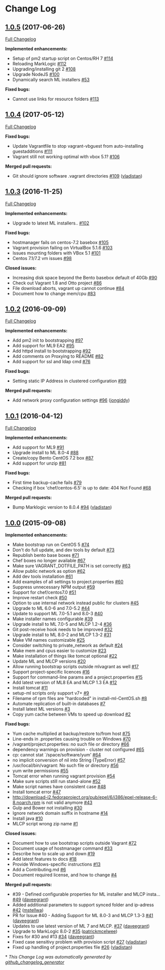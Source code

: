 # Change Log

## [1.0.5](https://github.com/grtjn/mlvagrant/tree/1.0.5) (2017-06-26)
[Full Changelog](https://github.com/grtjn/mlvagrant/compare/1.0.4...1.0.5)

**Implemented enhancements:**

- Setup of pm2 startup script on Centos/RH 7 [\#114](https://github.com/grtjn/mlvagrant/issues/114)
- Reloading MarkLogic [\#112](https://github.com/grtjn/mlvagrant/issues/112)
- Upgrading/installing git 2 [\#108](https://github.com/grtjn/mlvagrant/issues/108)
- Upgrade NodeJS [\#100](https://github.com/grtjn/mlvagrant/issues/100)
- Dynamically search ML installers [\#53](https://github.com/grtjn/mlvagrant/issues/53)

**Fixed bugs:**

- Cannot use links for resource folders [\#113](https://github.com/grtjn/mlvagrant/issues/113)

## [1.0.4](https://github.com/grtjn/mlvagrant/tree/1.0.4) (2017-05-12)
[Full Changelog](https://github.com/grtjn/mlvagrant/compare/1.0.3...1.0.4)

**Fixed bugs:**

- Update Vagrantfile to stop vagrant-vbguest from auto-installing guestadditions [\#111](https://github.com/grtjn/mlvagrant/issues/111)
- Vagrant still not working optimal with vbox 5.1? [\#106](https://github.com/grtjn/mlvagrant/issues/106)

**Merged pull requests:**

- Git should ignore software .vagrant directories [\#109](https://github.com/grtjn/mlvagrant/pull/109) ([vladistan](https://github.com/vladistan))

## [1.0.3](https://github.com/grtjn/mlvagrant/tree/1.0.3) (2016-11-25)
[Full Changelog](https://github.com/grtjn/mlvagrant/compare/1.0.2...1.0.3)

**Implemented enhancements:**

- Upgrade to latest ML installers.. [\#102](https://github.com/grtjn/mlvagrant/issues/102)

**Fixed bugs:**

- hostmanager fails on centos-7.2 basebox [\#105](https://github.com/grtjn/mlvagrant/issues/105)
- Vagrant provision failing on VirtualBox 5.1.6 [\#103](https://github.com/grtjn/mlvagrant/issues/103)
- Issues mounting folders with VBox 5.1 [\#101](https://github.com/grtjn/mlvagrant/issues/101)
- Centos 7.1/7.2 vm issues [\#98](https://github.com/grtjn/mlvagrant/issues/98)

**Closed issues:**

- Increasing disk space beyond the Bento basebox default of 40Gb [\#90](https://github.com/grtjn/mlvagrant/issues/90)
- Check out Vagrant 1.8 and Otto project [\#86](https://github.com/grtjn/mlvagrant/issues/86)
- File download aborts, vagrant up cannot continue [\#84](https://github.com/grtjn/mlvagrant/issues/84)
- Document how to change mem/cpu [\#83](https://github.com/grtjn/mlvagrant/issues/83)

## [1.0.2](https://github.com/grtjn/mlvagrant/tree/1.0.2) (2016-09-09)
[Full Changelog](https://github.com/grtjn/mlvagrant/compare/1.0.1...1.0.2)

**Implemented enhancements:**

- Add pm2 init to bootstrapping [\#97](https://github.com/grtjn/mlvagrant/issues/97)
- Add support for ML9 EA2 [\#95](https://github.com/grtjn/mlvagrant/issues/95)
- Add httpd install to bootstrapping [\#92](https://github.com/grtjn/mlvagrant/issues/92)
- Add comments on Proxying to README [\#82](https://github.com/grtjn/mlvagrant/issues/82)
- Add support for ssl and ldap cmd [\#76](https://github.com/grtjn/mlvagrant/issues/76)

**Fixed bugs:**

- Setting static IP Address in clustered configuration [\#99](https://github.com/grtjn/mlvagrant/issues/99)

**Merged pull requests:**

- Add network proxy configuration settings [\#96](https://github.com/grtjn/mlvagrant/pull/96) ([jongiddy](https://github.com/jongiddy))

## [1.0.1](https://github.com/grtjn/mlvagrant/tree/1.0.1) (2016-04-12)
[Full Changelog](https://github.com/grtjn/mlvagrant/compare/1.0.0...1.0.1)

**Implemented enhancements:**

- Add support for ML9 [\#91](https://github.com/grtjn/mlvagrant/issues/91)
- Upgrade install to ML 8.0-4 [\#88](https://github.com/grtjn/mlvagrant/issues/88)
- Create/copy Bento CentOS 7.2 box [\#87](https://github.com/grtjn/mlvagrant/issues/87)
- Add support for unzip [\#81](https://github.com/grtjn/mlvagrant/issues/81)

**Fixed bugs:**

- First time backup-cache fails [\#79](https://github.com/grtjn/mlvagrant/issues/79)
- Checking if box 'chef/centos-6.5' is up to date: 404 Not Found [\#68](https://github.com/grtjn/mlvagrant/issues/68)

**Merged pull requests:**

- Bump Marklogic version to 8.0.4 [\#94](https://github.com/grtjn/mlvagrant/pull/94) ([vladistan](https://github.com/vladistan))

## [1.0.0](https://github.com/grtjn/mlvagrant/tree/1.0.0) (2015-09-08)
**Implemented enhancements:**

- Make bootstrap run on CentOS 5 [\#74](https://github.com/grtjn/mlvagrant/issues/74)
- Don't do full update, and dev tools by default [\#73](https://github.com/grtjn/mlvagrant/issues/73)
- Republish bento base boxes [\#71](https://github.com/grtjn/mlvagrant/issues/71)
- Chef boxes no longer available [\#67](https://github.com/grtjn/mlvagrant/issues/67)
- Make sure VAGRANT\_DOTFILE\_PATH is set correctly [\#63](https://github.com/grtjn/mlvagrant/issues/63)
- Allow public network as option [\#62](https://github.com/grtjn/mlvagrant/issues/62)
- Add dev tools installation [\#61](https://github.com/grtjn/mlvagrant/issues/61)
- Add examples of all settings to project.properties [\#60](https://github.com/grtjn/mlvagrant/issues/60)
- Suppress unnecessary NPM output [\#59](https://github.com/grtjn/mlvagrant/issues/59)
- Support for chef/centos7.0 [\#51](https://github.com/grtjn/mlvagrant/issues/51)
- Improve restart check [\#50](https://github.com/grtjn/mlvagrant/issues/50)
- Option to use internal network instead public for clusters [\#45](https://github.com/grtjn/mlvagrant/issues/45)
- Upgrade to ML 6.0-6 and 7.0-5.2 [\#44](https://github.com/grtjn/mlvagrant/issues/44)
- Update to support ML 7.0-5.1 and 8.0-3 [\#40](https://github.com/grtjn/mlvagrant/issues/40)
- Make installer names configurable [\#39](https://github.com/grtjn/mlvagrant/issues/39)
- Upgrade install to ML 7.0-5 and MLCP 1.2-4 [\#36](https://github.com/grtjn/mlvagrant/issues/36)
- Git post-receive hook needs to be improved [\#32](https://github.com/grtjn/mlvagrant/issues/32)
- Upgrade install to ML 8.0-2 and MLCP 1.3-2 [\#31](https://github.com/grtjn/mlvagrant/issues/31)
- Make VM names customizable [\#25](https://github.com/grtjn/mlvagrant/issues/25)
- Consider switching to private\_network as default [\#24](https://github.com/grtjn/mlvagrant/issues/24)
- Make mem and cpus easier to customize [\#23](https://github.com/grtjn/mlvagrant/issues/23)
- Make installation of things like tomcat optional [\#22](https://github.com/grtjn/mlvagrant/issues/22)
- Update ML and MLCP versions [\#20](https://github.com/grtjn/mlvagrant/issues/20)
- Allow running bootstrap scripts outside mlvagrant as well [\#17](https://github.com/grtjn/mlvagrant/issues/17)
- Support project-specific licences [\#16](https://github.com/grtjn/mlvagrant/issues/16)
- Support for command-line params and a project.properties [\#15](https://github.com/grtjn/mlvagrant/issues/15)
- Add latest version of ML8 EA and MLCP 1.3 EA [\#12](https://github.com/grtjn/mlvagrant/issues/12)
- Install tomcat [\#11](https://github.com/grtjn/mlvagrant/issues/11)
- setup-ml scripts only support v7+ [\#9](https://github.com/grtjn/mlvagrant/issues/9)
- Filename of rpm files are "hardcoded" in install-ml-CentOS.sh [\#8](https://github.com/grtjn/mlvagrant/issues/8)
- Automate replication of built-in databases [\#7](https://github.com/grtjn/mlvagrant/issues/7)
- Install latest ML versions [\#3](https://github.com/grtjn/mlvagrant/issues/3)
- Copy yum cache between VMs to speed up download [\#2](https://github.com/grtjn/mlvagrant/issues/2)

**Fixed bugs:**

- Yum cache multiplied at backup/restore to/from host [\#75](https://github.com/grtjn/mlvagrant/issues/75)
- Line-ends in .properties causing trouble on Windows [\#70](https://github.com/grtjn/mlvagrant/issues/70)
- /vagrant/project.properties: no such file or directory [\#66](https://github.com/grtjn/mlvagrant/issues/66)
- dependency warnings on provision - cluster not configured [\#65](https://github.com/grtjn/mlvagrant/issues/65)
- cp: cannot stat `/space/software/yum' [\#64](https://github.com/grtjn/mlvagrant/issues/64)
- no implicit conversion of nil into String \(TypeError\) [\#57](https://github.com/grtjn/mlvagrant/issues/57)
- /usr/local/bin/vagrant: No such file or directory [\#56](https://github.com/grtjn/mlvagrant/issues/56)
- yum write permissions [\#55](https://github.com/grtjn/mlvagrant/issues/55)
- Tomcat error when running vagrant provision [\#54](https://github.com/grtjn/mlvagrant/issues/54)
- Make sure scripts still run stand-alone [\#52](https://github.com/grtjn/mlvagrant/issues/52)
- Make script names have consistent case [\#48](https://github.com/grtjn/mlvagrant/issues/48)
- Install tomcat error [\#47](https://github.com/grtjn/mlvagrant/issues/47)
- http://download-i2.fedoraproject.org/pub/epel/6/i386/epel-release-6-8.noarch.rpm is not valid anymore [\#43](https://github.com/grtjn/mlvagrant/issues/43)
- Gulp and Bower not installing [\#30](https://github.com/grtjn/mlvagrant/issues/30)
- Ignore network domain suffix in hostname [\#14](https://github.com/grtjn/mlvagrant/issues/14)
- Install java [\#10](https://github.com/grtjn/mlvagrant/issues/10)
- MLCP script wrong zip name [\#1](https://github.com/grtjn/mlvagrant/issues/1)

**Closed issues:**

- Document how to use bootstrap scripts outside Vagrant [\#72](https://github.com/grtjn/mlvagrant/issues/72)
- Document usage of hostmanager command [\#33](https://github.com/grtjn/mlvagrant/issues/33)
- Describe how to scale up and down [\#19](https://github.com/grtjn/mlvagrant/issues/19)
- Add latest features to docs [\#18](https://github.com/grtjn/mlvagrant/issues/18)
- Provide Windows-specific instructions [\#13](https://github.com/grtjn/mlvagrant/issues/13)
- Add a Contributing.md [\#6](https://github.com/grtjn/mlvagrant/issues/6)
- Document required license, and how to change [\#4](https://github.com/grtjn/mlvagrant/issues/4)

**Merged pull requests:**

- \#39 - Defined configurable properties for ML installer and MLCP insta… [\#49](https://github.com/grtjn/mlvagrant/pull/49) ([daveegrant](https://github.com/daveegrant))
- Added additional parameters to support synced folder and ip-adress [\#42](https://github.com/grtjn/mlvagrant/pull/42) ([mstellwa](https://github.com/mstellwa))
- PR for Issue \#40 - Adding Support for ML 8.0-3 and MLCP 1.3-3 [\#41](https://github.com/grtjn/mlvagrant/pull/41) ([daveegrant](https://github.com/daveegrant))
- Updates to use latest version of ML 7 and MLCP. [\#37](https://github.com/grtjn/mlvagrant/pull/37) ([daveegrant](https://github.com/daveegrant))
- Upgrade to MarkLogic 8.0-2 [\#35](https://github.com/grtjn/mlvagrant/pull/35) ([patrickmcelwee](https://github.com/patrickmcelwee))
- Fixes for \#30 and \#13 [\#34](https://github.com/grtjn/mlvagrant/pull/34) ([daveegrant](https://github.com/daveegrant))
- Fixed case sensitivy problem with provision script [\#27](https://github.com/grtjn/mlvagrant/pull/27) ([vladistan](https://github.com/vladistan))
- Fixed up handling of project.properties file [\#26](https://github.com/grtjn/mlvagrant/pull/26) ([vladistan](https://github.com/vladistan))



\* *This Change Log was automatically generated by [github_changelog_generator](https://github.com/skywinder/Github-Changelog-Generator)*